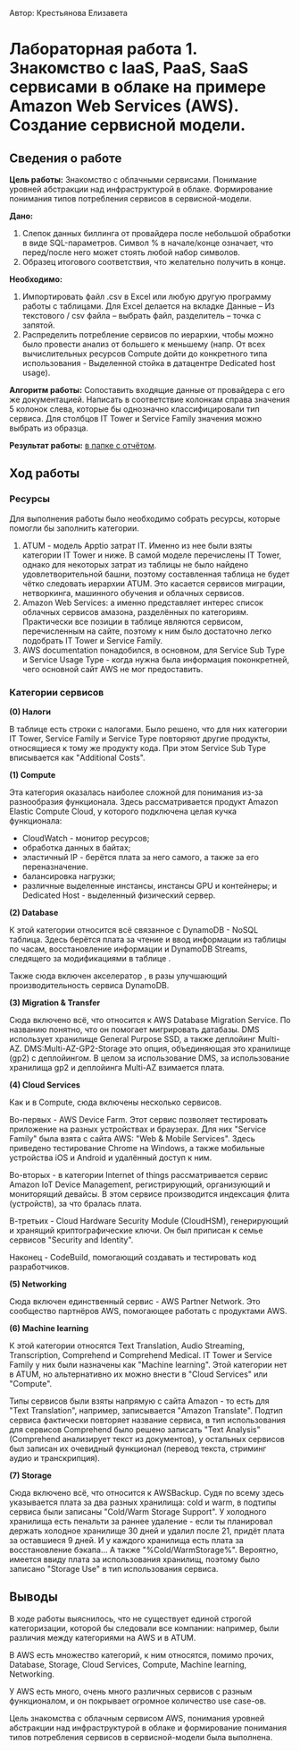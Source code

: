Автор: Крестьянова Елизавета

# Лабораторная работа 1. Знакомство с IaaS, PaaS, SaaS сервисами в облаке на примере Amazon Web Services (AWS). Создание сервисной модели.

## Сведения о работе

**Цель работы:** Знакомство с облачными сервисами. Понимание уровней абстракции над инфраструктурой в облаке. Формирование понимания типов потребления сервисов в сервисной-модели. 

**Дано:** 
1. Слепок данных биллинга от провайдера после небольшой обработки в виде SQL-параметров. Символ % в начале/конце означает, что перед/после него может стоять любой набор символов.
2. Образец итогового соответствия, что желательно получить в конце.
   
**Необходимо:**
1. Импортировать файл .csv в Excel или любую другую программу работы с таблицами. Для Excel делается на вкладке Данные – Из текстового / csv файла – выбрать файл, разделитель – точка с запятой.
2. Распределить потребление сервисов по иерархии, чтобы можно было провести анализ от большего к меньшему (напр. От всех вычислительных ресурсов Compute дойти до конкретного типа использования - Выделенной стойка в датацентре Dedicated host usage).

**Алгоритм работы:** Сопоставить входящие данные от провайдера с его же документацией. Написать в соответствие колонкам справа значения 5 колонок слева, которые бы однозначно классифицировали тип сервиса. Для столбцов IT Tower и Service Family значения можно выбрать из образца.

**Результат работы:** [в папке с отчётом](https://github.com/plida/itmo_devops-cloud/blob/master/cloud_lab1/yetti%20cloud%20lab%201%20-%20Mapping%20Rules%20AWS%20team%202.csv).

## Ход работы

### Ресурсы

Для выполнения работы было необходимо собрать ресурсы, которые помогли бы заполнить категории.

1) ATUM - модель Apptio затрат IT. Именно из нее были взяты категории IT Tower и ниже. В самой моделе перечислены IT Tower, однако для некоторых затрат из таблицы не было найдено удовлетворительной башни, поэтому составленная таблица не будет чётко следовать иерархии ATUM. Это касается сервисов миграции, нетворкинга, машинного обучения и облачных сервисов.
2) Amazon Web Services: а именно представляет интерес список облачных сервисов амазона, разделённых по категориям. Практически все позиции в таблице являются сервисом, перечисленным на сайте, поэтому к ним было достаточно легко подобрать IT Tower и Service Family.
3) AWS documentation понадобился, в основном, для Service Sub Type и Service Usage Type - когда нужна была информация поконкретней, чего основной сайт AWS не мог предоставить.
### Категории сервисов

**(0) Налоги**

В таблице есть строки с налогами. Было решено, что для них категории IT Tower, Service Family и Service Type повторяют другие продукты, относящиеся к тому же продукту кода. При этом Service Sub Type вписывается как "Additional Costs".

**(1) Compute**

Эта категория оказалась наиболее сложной для понимания из-за разнообразия функционала. Здесь рассматривается продукт Amazon Elastic Compute Cloud, у которого подключена целая кучка функционала:
- CloudWatch - монитор ресурсов;
- обработка данных в байтах;
- эластичный IP - берётся плата за него самого, а также за его переназначение.
- балансировка нагрузки;
- различные выделенные инстансы, инстансы GPU и контейнеры; и Dedicated Host - выделенный физический сервер.

**(2) Database**

К этой категории относится всё связанное с DynamoDB - NoSQL таблица. Здесь берётся плата за чтение и ввод информации из таблицы по часам, восстановление информации и DynamoDB Streams, следящего за модификациями в таблице . 

Также сюда включен акселератор , в разы улучшающий производительность сервиса DynamoDB.

**(3) Migration & Transfer**

Сюда включено всё, что относится к AWS Database Migration Service. По названию понятно, что он помогает мигрировать датабазы. DMS использует хранилище General Purpose SSD, а также деплойинг Multi-AZ. DMS:Multi-AZ-GP2-Storage это опция, объединяющая это хранилище (gp2) с деплойингом. В целом за использование DMS, за использование хранилища gp2 и деплойинга Multi-AZ взимается плата.

**(4) Cloud Services**

Как и в Compute, сюда включены несколько сервисов.

Во-первых - AWS Device Farm. Этот сервис позволяет тестировать приложение на разных устройствах и браузерах. Для них "Service Family" была взята с сайта AWS: "Web & Mobile Services". Здесь приведено тестирование Chrome на Windows, а также мобильные устройства iOS и Android и удалённый доступ к ним.

Во-вторых - в категории Internet of things рассматривается сервис Amazon IoT Device Management, регистрирующий, организующий и мониторящий девайсы. В этом сервисе производится индексация флита (устройств), за что бралась плата.

В-третьих - Cloud Hardware Security Module (CloudHSM),  генерирующий и хранящий криптографические ключи. Он был приписан к семье сервисов "Security and Identity".

Наконец - CodeBuild, помогающий создавать и тестировать код разработчиков.

**(5) Networking**

Сюда включен единственный сервис - AWS Partner Network. Это сообщество партнёров AWS, помогающее работать с продуктами AWS.

**(6) Machine learning**

К этой категории относятся Text Translation, Audio Streaming, Transcription, Comprehend и Comprehend Medical. IT Tower и Service Family у них были назначены как "Machine learning". Этой категории нет в ATUM, но альтернативно их можно внести в "Cloud Services" или "Compute". 

Типы сервисов были взяты напрямую с сайта Amazon - то есть для "Text Translation", например, записывается "Amazon Translate". Подтип сервиса фактически повторяет название сервиса, в тип использования для сервисов Comprehend было решено записать "Text Analysis" (Comprehend анализирует текст из документов), у остальных сервисов был записан их очевидный функционал (перевод текста, стриминг аудио и транскрипция).

**(7) Storage**

Сюда включено всё, что относится к AWSBackup. Судя по всему здесь указывается плата за два разных хранилища: cold и warm, в подтипы сервиса были записаны "Cold/Warm Storage Support". У холодного хранилища есть пенальти за раннее удаление - если ты планировал держать холодное хранилище 30 дней и удалил после 21, придёт плата за оставшиеся 9 дней. И у каждого хранилища есть плата за восстановление бэкапа... А также "%Cold/WarmStorage%". Вероятно, имеется ввиду плата за использования хранилищ, поэтому было записано "Storage Use" в тип использования сервиса.

## Выводы

В ходе работы выяснилось, что не существует единой строгой категоризации, которой бы следовали все компании: например, были различия между категориями на AWS и в ATUM.

В AWS есть множество категорий, к ним относятся, помимо прочих, Database, Storage, Cloud Services, Compute, Machine learning, Networking.

У AWS есть много, очень много различных сервисов с разным функционалом, и он покрывает огромное количество use case-ов. 

Цель знакомства с облачным сервисом AWS, понимания уровней абстракции над инфраструктурой в облаке и формирование понимания типов потребления сервисов в сервисной-модели была выполнена.

